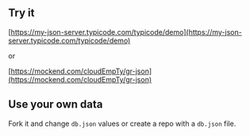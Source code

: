 ## Try it

[https://my-json-server.typicode.com/typicode/demo](https://my-json-server.typicode.com/typicode/demo)

or

[https://mockend.com/cloudEmpTy/gr-json](https://mockend.com/cloudEmpTy/gr-json)

## Use your own data

Fork it and change `db.json` values or create a repo with a `db.json` file.
